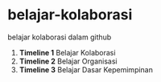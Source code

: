 # belajar-kolaborasi
belajar kolaborasi dalam github

1. **Timeline 1** Belajar Kolaborasi
2. **Timeline 2** Belajar Organisasi
3. **Timeline 3** Belajar Dasar Kepemimpinan
